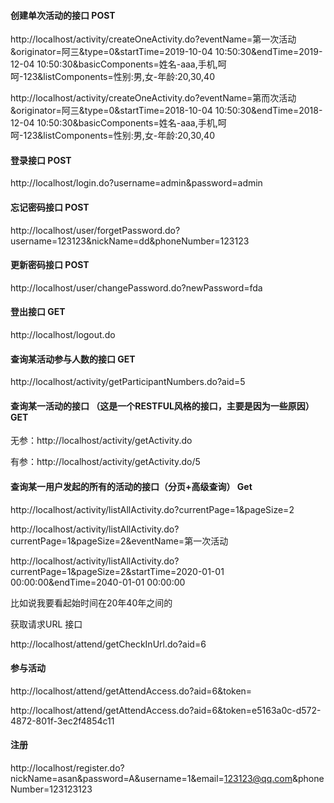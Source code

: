 #### 创建单次活动的接口 POST

http://localhost/activity/createOneActivity.do?eventName=第一次活动&originator=阿三&type=0&startTime=2019-10-04 10:50:30&endTime=2019-12-04 10:50:30&basicComponents=姓名-aaa,手机,呵呵-123&listComponents=性别:男,女-年龄:20,30,40



http://localhost/activity/createOneActivity.do?eventName=第而次活动&originator=阿三&type=0&startTime=2018-10-04 10:50:30&endTime=2018-12-04 10:50:30&basicComponents=姓名-aaa,手机,呵呵-123&listComponents=性别:男,女-年龄:20,30,40

#### 登录接口 POST

http://localhost/login.do?username=admin&password=admin

#### 忘记密码接口 POST

http://localhost/user/forgetPassword.do?username=123123&nickName=dd&phoneNumber=123123

#### 更新密码接口 POST

http://localhost/user/changePassword.do?newPassword=fda

#### 登出接口 GET

http://localhost/logout.do

#### 查询某活动参与人数的接口  GET

http://localhost/activity/getParticipantNumbers.do?aid=5

#### 查询某一活动的接口 （这是一个RESTFUL风格的接口，主要是因为一些原因）GET

无参：http://localhost/activity/getActivity.do 

有参：http://localhost/activity/getActivity.do/5

#### 查询某一用户发起的所有的活动的接口（分页+高级查询） Get

http://localhost/activity/listAllActivity.do?currentPage=1&pageSize=2

http://localhost/activity/listAllActivity.do?currentPage=1&pageSize=2&eventName=第一次活动

http://localhost/activity/listAllActivity.do?currentPage=1&pageSize=2&startTime=2020-01-01 00:00:00&endTime=2040-01-01 00:00:00

比如说我要看起始时间在20年40年之间的

获取请求URL 接口

http://localhost/attend/getCheckInUrl.do?aid=6

#### 参与活动

http://localhost/attend/getAttendAccess.do?aid=6&token=

http://localhost/attend/getAttendAccess.do?aid=6&token=e5163a0c-d572-4872-801f-3ec2f4854c11

#### 注册
http://localhost/register.do?nickName=asan&password=A&username=1&email=123123@qq.com&phoneNumber=123123123
